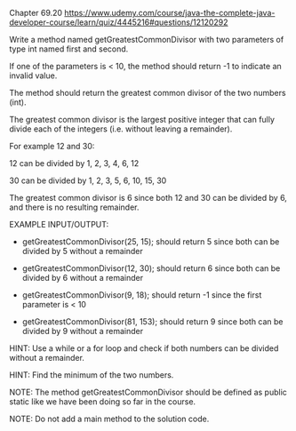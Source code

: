 Chapter 69.20 https://www.udemy.com/course/java-the-complete-java-developer-course/learn/quiz/4445216#questions/12120292

Write a method named getGreatestCommonDivisor with two parameters of type int named first and second. 

If one of the parameters is < 10, the method should return -1 to indicate an invalid value.

The method should return the greatest common divisor of the two numbers (int).

The greatest common divisor is the largest positive integer that can fully divide each of the integers (i.e. without leaving a remainder).


For example 12 and 30:

12 can be divided by 1, 2, 3, 4, 6, 12

30 can be divided by 1, 2, 3, 5, 6, 10, 15, 30

The greatest common divisor is 6 since both 12 and 30 can be divided by 6, and there is no resulting remainder.


EXAMPLE INPUT/OUTPUT:

* getGreatestCommonDivisor(25, 15); should return 5 since both can be divided by 5 without a remainder

* getGreatestCommonDivisor(12, 30); should return 6 since both can be divided by 6 without a remainder

* getGreatestCommonDivisor(9, 18); should return -1 since the first parameter is < 10

* getGreatestCommonDivisor(81, 153); should return 9 since both can be divided by 9 without a remainder


HINT: Use a while or a for loop and check if both numbers can be divided without a remainder.

HINT: Find the minimum of the two numbers.


NOTE: The method getGreatestCommonDivisor should be defined as public static like we have been doing so far in the course.

NOTE: Do not add a main method to the solution code.
